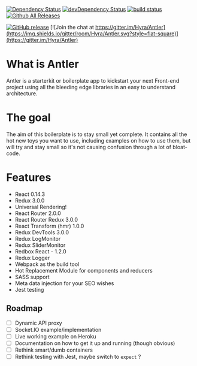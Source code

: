 [![Dependency Status](https://david-dm.org/Hyra/Antler.svg?style=flat-square)](https://david-dm.org/Hyra/Antler)
[![devDependency Status](https://david-dm.org/Hyra/Antler/dev-status.svg?style=flat-square)](https://david-dm.org/Hyra/Antler/develop#info=devDependencies)
[![build status](https://img.shields.io/travis/Hyra/Antler.svg?style=flat-square)](https://travis-ci.org/Hyra/Antler)
[![Github All Releases](https://img.shields.io/github/downloads/Hyra/Antler/total.svg?style=flat-square)](https://github.com/Hyra/Antler/releases)

[![GitHub release](https://img.shields.io/github/release/Hyra/Antler.svg?style=flat-square)](https://github.com/Hyra/Antler/releases)
[![Join the chat at https://gitter.im/Hyra/Antler](https://img.shields.io/gitter/room/Hyra/Antler.svg?style=flat-square)](https://gitter.im/Hyra/Antler)

# What is Antler
Antler is a starterkit or boilerplate app to kickstart your next Front-end project using all the bleeding edge libraries in an easy to understand architecture.

# The goal
The aim of this boilerplate is to stay small yet complete. It contains all the hot new toys you want to use, including examples on how to use them, but will try and stay small so it's not causing confusion through a lot of bloat-code.

# Features
- React 0.14.3
- Redux 3.0.0
- Universal Rendering!
- React Router 2.0.0
- React Router Redux 3.0.0
- React Transform (hmr) 1.0.0
- Redux DevTools 3.0.0
- Redux LogMonitor
- Redux SliderMonitor
- Redbox React - 1.2.0
- Redux Logger
- Webpack as the build tool
- Hot Replacement Module for components and reducers
- SASS support
- Meta data injection for your SEO wishes
- Jest testing

## Roadmap
- [ ] Dynamic API proxy
- [ ] Socket.IO example/implementation
- [ ] Live working example on Heroku
- [ ] Documentation on how to get it up and running (though obvious)
- [ ] Rethink smart/dumb containers
- [ ] Rethink testing with Jest, maybe switch to `expect` ?
